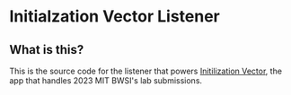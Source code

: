 # Initialzation Vector Listener

## What is this?
This is the source code for the listener that powers [Initilization Vector](https://github.com/NebuDev14/initialization-vector), the app that handles 2023 MIT BWSI's lab submissions.
